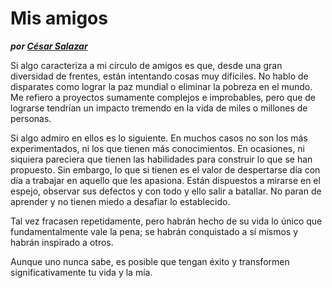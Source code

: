 # Mis amigos
__*por [César Salazar](/)*__

Si algo caracteriza a mi círculo de amigos es que, desde una gran diversidad de frentes, están intentando cosas muy difíciles. No hablo de disparates como lograr la paz mundial o eliminar la pobreza en el mundo. Me refiero a proyectos sumamente complejos e improbables, pero que de lograrse tendrían un impacto tremendo en la vida de miles o millones de personas. 

Si algo admiro en ellos es lo siguiente. En muchos casos no son los más experimentados, ni los que tienen más conocimientos. En ocasiones, ni siquiera pareciera que tienen las habilidades para construir lo que se han propuesto. Sin embargo, lo que si tienen es el valor de despertarse día con día a trabajar en aquello que les apasiona. Están dispuestos a mirarse en el espejo, observar sus defectos y con todo y ello salir a batallar. No paran de aprender y no tienen miedo a desafiar lo establecido.

Tal vez fracasen repetidamente, pero habrán hecho de su vida lo único que fundamentalmente vale la pena; se habrán conquistado a sí mismos y habrán inspirado a otros.

Aunque uno nunca sabe, es posible que tengan éxito y transformen significativamente tu vida y la mía.